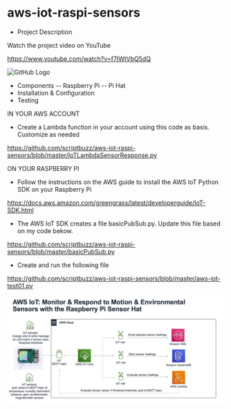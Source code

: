 # aws-iot-raspi-sensors

- Project Description

Watch the project video on YouTube

https://www.youtube.com/watch?v=f7IWtVbQ5dQ

![GitHub Logo](https://www.youtube.com/watch?v=f7IWtVbQ5dQ)

- Components
-- Raspberry Pi
-- Pi Hat
- Installation & Configuration
- Testing

IN YOUR AWS ACCOUNT

- Create a Lambda function in your account using this code as basis. Customize as needed

https://github.com/scriptbuzz/aws-iot-raspi-sensors/blob/master/IoTLambdaSensorResponse.py

ON YOUR RASPBERRY PI

- Follow the instructions on the AWS guide to install the AWS IoT Python SDK on your Raspberry Pi

https://docs.aws.amazon.com/greengrass/latest/developerguide/IoT-SDK.html


- The AWS IoT SDK creates a file basicPubSub.py. Update this file based on my code bekow.

https://github.com/scriptbuzz/aws-iot-raspi-sensors/blob/master/basicPubSub.py

- Create and run the following file

https://github.com/scriptbuzz/aws-iot-raspi-sensors/blob/master/aws-iot-test01.py



![GitHub Logo](mbx-aws-iot-raspi-sensors.jpg)
